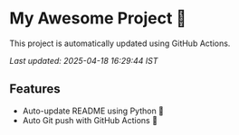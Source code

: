 # My Awesome Project 🚀

This project is automatically updated using GitHub Actions.

_Last updated: 2025-04-18 16:29:44 IST_

## Features
- Auto-update README using Python 🐍
- Auto Git push with GitHub Actions 🤖

